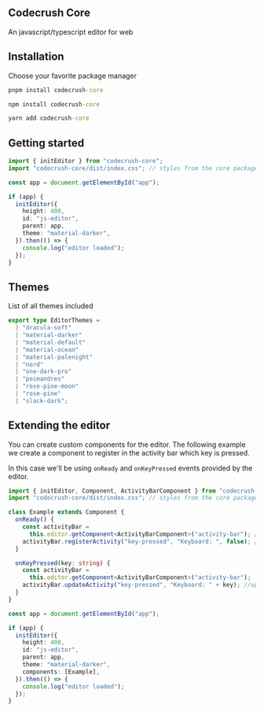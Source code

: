 ## Codecrush Core

An javascript/typescript editor for web

## Installation

Choose your favorite package manager

```cmd
pnpm install codecrush-core
```

```cmd
npm install codecrush-core
```

```cmd
yarn add codecrush-core
```

## Getting started

```ts
import { initEditor } from "codecrush-core";
import "codecrush-core/dist/index.css"; // styles from the core package

const app = document.getElementById("app");

if (app) {
  initEditor({
    height: 400,
    id: "js-editor",
    parent: app,
    theme: "material-darker",
  }).then(() => {
    console.log("editor loaded");
  });
}
```

## Themes

List of all themes included

```ts
export type EditorThemes =
  | "dracula-soft"
  | "material-darker"
  | "material-default"
  | "material-ocean"
  | "material-palenight"
  | "nord"
  | "one-dark-pro"
  | "poimandres"
  | "rose-pine-moon"
  | "rose-pine"
  | "slack-dark";
```

## Extending the editor

You can create custom components for the editor.
The following example we create a component to register in the activity bar which key is pressed.

In this case we'll be using `onReady` and `onKeyPressed` events provided by the editor.

```ts
import { initEditor, Component, ActivityBarComponent } from "codecrush-core";
import "codecrush-core/dist/index.css"; // styles from the core package

class Example extends Component {
  onReady() {
    const activityBar =
      this.editor.getComponent<ActivityBarComponent>("activity-bar"); // get the activity bar
    activityBar.registerActivity("key-pressed", "Keyboard: ", false); // register a new entry with id and text
  }

  onKeyPressed(key: string) {
    const activityBar =
      this.editor.getComponent<ActivityBarComponent>("activity-bar");
    activityBar.updateActivity("key-pressed", "Keyboard: " + key); //update the activity when the key is pressed
  }
}

const app = document.getElementById("app");

if (app) {
  initEditor({
    height: 400,
    id: "js-editor",
    parent: app,
    theme: "material-darker",
    components: [Example],
  }).then(() => {
    console.log("editor loaded");
  });
}

```
